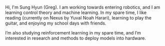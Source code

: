 Hi, I'm Sung Hyun (Greg). I am working towards entering robotics, and I am learning control theory and machine learning. In my spare time, I like reading (currently on Nexus by Yuval Noah Harari), learning to play the guitar, and enjoying my school days with friends.


I’m also studying reinforcement learning in my spare time, and I’m interested in research and methods to deploy models into hardware.

